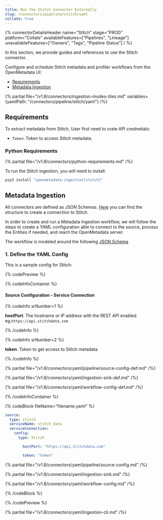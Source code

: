 ```yaml
---
title: Run the Stitch Connector Externally
slug: /connectors/pipeline/stitch/yaml
collate: true
---
```


{% connectorDetailsHeader
name="Stitch"
stage="PROD"
platform="Collate"
availableFeatures=["Pipelines", "Lineage"]
unavailableFeatures=["Owners", "Tags", "Pipeline Status"]
/ %}



In this section, we provide guides and references to use the Stitch connector.

Configure and schedule Stitch metadata and profiler workflows from the OpenMetadata UI:

- [Requirements](#requirements)
- [Metadata Ingestion](#metadata-ingestion)

{% partial file="/v1.8/connectors/ingestion-modes-tiles.md" variables={yamlPath: "/connectors/pipeline/stitch/yaml"} /%}

## Requirements

To extract metadata from Stitch, User first need to crate API crednetials:
- `Token`: Token to access Stitch metadata.


### Python Requirements

{% partial file="/v1.8/connectors/python-requirements.md" /%}

To run the Stitch ingestion, you will need to install:

```bash
pip3 install "openmetadata-ingestion[stitch]"
```

## Metadata Ingestion

All connectors are defined as JSON Schemas.
[Here](https://github.com/open-metadata/OpenMetadata/blob/main/openmetadata-spec/src/main/resources/json/schema/entity/services/connections/pipeline/stitchConnection.json)
you can find the structure to create a connection to Stitch.

In order to create and run a Metadata Ingestion workflow, we will follow
the steps to create a YAML configuration able to connect to the source,
process the Entities if needed, and reach the OpenMetadata server.

The workflow is modeled around the following
[JSON Schema](https://github.com/open-metadata/OpenMetadata/blob/main/openmetadata-spec/src/main/resources/json/schema/metadataIngestion/workflow.json)

### 1. Define the YAML Config

This is a sample config for Stitch:

{% codePreview %}

{% codeInfoContainer %}

#### Source Configuration - Service Connection

{% codeInfo srNumber=1 %}

**hostPort**: The hostname or IP address with the REST API enabled eg.`https://api.stitchdata.com`

{% /codeInfo %}

{% codeInfo srNumber=2 %}

**token**: Token to get access to Stitch metadata.

{% /codeInfo %}


{% partial file="/v1.8/connectors/yaml/pipeline/source-config-def.md" /%}

{% partial file="/v1.8/connectors/yaml/ingestion-sink-def.md" /%}

{% partial file="/v1.8/connectors/yaml/workflow-config-def.md" /%}

{% /codeInfoContainer %}

{% codeBlock fileName="filename.yaml" %}


```yaml {% isCodeBlock=true %}
source:
  type: stitch
  serviceName: stitch_data
  serviceConnection:
    config:
      type: Stitch
```
```yaml {% srNumber=1 %}
        hostPort: "https://api.stitchdata.com"
```
```yaml {% srNumber=2 %}
        token: "token"
```

{% partial file="/v1.8/connectors/yaml/pipeline/source-config.md" /%}

{% partial file="/v1.8/connectors/yaml/ingestion-sink.md" /%}

{% partial file="/v1.8/connectors/yaml/workflow-config.md" /%}

{% /codeBlock %}

{% /codePreview %}

{% partial file="/v1.8/connectors/yaml/ingestion-cli.md" /%}
